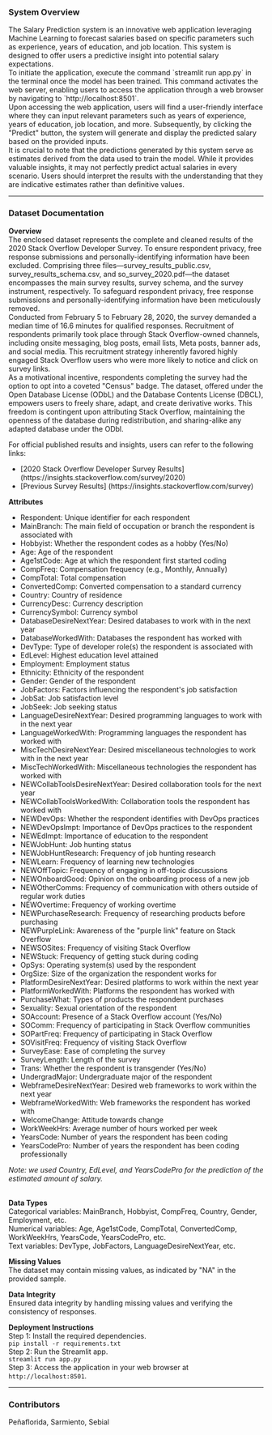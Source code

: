 <h3><b>System Overview</b></h3>
The Salary Prediction system is an innovative web application leveraging Machine Learning to forecast salaries based on specific parameters such as experience, years of education, and job location. This system is designed to offer users a predictive insight into potential salary expectations.<br>
To initiate the application, execute the command `streamlit run app.py` in the terminal once the model has been trained. This command activates the web server, enabling users to access the application through a web browser by navigating to `http://localhost:8501`.<br>
Upon accessing the web application, users will find a user-friendly interface where they can input relevant parameters such as years of experience, years of education, job location, and more. Subsequently, by clicking the "Predict" button, the system will generate and display the predicted salary based on the provided inputs.<br>
It is crucial to note that the predictions generated by this system serve as estimates derived from the data used to train the model. While it provides valuable insights, it may not perfectly predict actual salaries in every scenario. Users should interpret the results with the understanding that they are indicative estimates rather than definitive values.<br>
<hr>
<h3><b>Dataset Documentation</b></h3>
<b>Overview</b><br>
The enclosed dataset represents the complete and cleaned results of the 2020 Stack Overflow Developer Survey. To ensure respondent privacy, free response submissions and personally-identifying information have been excluded. Comprising three files—survey_results_public.csv, survey_results_schema.csv, and so_survey_2020.pdf—the dataset encompasses the main survey results, survey schema, and the survey instrument, respectively. To safeguard respondent privacy, free response submissions and personally-identifying information have been meticulously removed.<br>
Conducted from February 5 to February 28, 2020, the survey demanded a median time of 16.6 minutes for qualified responses. Recruitment of respondents primarily took place through Stack Overflow-owned channels, including onsite messaging, blog posts, email lists, Meta posts, banner ads, and social media. This recruitment strategy inherently favored highly engaged Stack Overflow users who were more likely to notice and click on survey links.<br>
As a motivational incentive, respondents completing the survey had the option to opt into a coveted "Census" badge. The dataset, offered under the Open Database License (ODbL) and the Database Contents License (DBCL), empowers users to freely share, adapt, and create derivative works. This freedom is contingent upon attributing Stack Overflow, maintaining the openness of the database during redistribution, and sharing-alike any adapted database under the ODbl.<br>

For official published results and insights, users can refer to the following links:
<ul>
  <li>[2020 Stack Overflow Developer Survey Results] (https://insights.stackoverflow.com/survey/2020)</li>
  <li>[Previous Survey Results] (https://insights.stackoverflow.com/survey)</li>
</ul>

<b>Attributes</b>
<ul>
    <li>Respondent: Unique identifier for each respondent</li>
    <li>MainBranch: The main field of occupation or branch the respondent is associated with</li>
    <li>Hobbyist: Whether the respondent codes as a hobby (Yes/No)</li>
    <li>Age: Age of the respondent</li>
    <li>Age1stCode: Age at which the respondent first started coding</li>
    <li>CompFreq: Compensation frequency (e.g., Monthly, Annually)</li>
    <li>CompTotal: Total compensation</li>
    <li>ConvertedComp: Converted compensation to a standard currency</li>
    <li>Country: Country of residence</li>
    <li>CurrencyDesc: Currency description</li>
    <li>CurrencySymbol: Currency symbol</li>
    <li>DatabaseDesireNextYear: Desired databases to work with in the next year</li>
    <li>DatabaseWorkedWith: Databases the respondent has worked with</li>
    <li>DevType: Type of developer role(s) the respondent is associated with</li>
    <li>EdLevel: Highest education level attained</li>
    <li>Employment: Employment status</li>
    <li>Ethnicity: Ethnicity of the respondent</li>
    <li>Gender: Gender of the respondent</li>
    <li>JobFactors: Factors influencing the respondent's job satisfaction</li>
    <li>JobSat: Job satisfaction level</li>
    <li>JobSeek: Job seeking status</li>
    <li>LanguageDesireNextYear: Desired programming languages to work with in the next year</li>
    <li>LanguageWorkedWith: Programming languages the respondent has worked with</li>
    <li>MiscTechDesireNextYear: Desired miscellaneous technologies to work with in the next year</li>
    <li>MiscTechWorkedWith: Miscellaneous technologies the respondent has worked with</li>
    <li>NEWCollabToolsDesireNextYear: Desired collaboration tools for the next year</li>
    <li>NEWCollabToolsWorkedWith: Collaboration tools the respondent has worked with</li>
    <li>NEWDevOps: Whether the respondent identifies with DevOps practices</li>
    <li>NEWDevOpsImpt: Importance of DevOps practices to the respondent</li>
    <li>NEWEdImpt: Importance of education to the respondent</li>
    <li>NEWJobHunt: Job hunting status</li>
    <li>NEWJobHuntResearch: Frequency of job hunting research</li>
    <li>NEWLearn: Frequency of learning new technologies</li>
    <li>NEWOffTopic: Frequency of engaging in off-topic discussions</li>
    <li>NEWOnboardGood: Opinion on the onboarding process of a new job</li>
    <li>NEWOtherComms: Frequency of communication with others outside of regular work duties</li>
    <li>NEWOvertime: Frequency of working overtime</li>
    <li>NEWPurchaseResearch: Frequency of researching products before purchasing</li>
    <li>NEWPurpleLink: Awareness of the "purple link" feature on Stack Overflow</li>
    <li>NEWSOSites: Frequency of visiting Stack Overflow</li>
    <li>NEWStuck: Frequency of getting stuck during coding</li>
    <li>OpSys: Operating system(s) used by the respondent</li>
    <li>OrgSize: Size of the organization the respondent works for</li>
    <li>PlatformDesireNextYear: Desired platforms to work within the next year</li>
    <li>PlatformWorkedWith: Platforms the respondent has worked with</li>
    <li>PurchaseWhat: Types of products the respondent purchases</li>
    <li>Sexuality: Sexual orientation of the respondent</li>
    <li>SOAccount: Presence of a Stack Overflow account (Yes/No)</li>
    <li>SOComm: Frequency of participating in Stack Overflow communities</li>
    <li>SOPartFreq: Frequency of participating in Stack Overflow</li>
    <li>SOVisitFreq: Frequency of visiting Stack Overflow</li>
    <li>SurveyEase: Ease of completing the survey</li>
    <li>SurveyLength: Length of the survey</li>
    <li>Trans: Whether the respondent is transgender (Yes/No)</li>
    <li>UndergradMajor: Undergraduate major of the respondent</li>
    <li>WebframeDesireNextYear: Desired web frameworks to work within the next year</li>
    <li>WebframeWorkedWith: Web frameworks the respondent has worked with</li>
    <li>WelcomeChange: Attitude towards change</li>
    <li>WorkWeekHrs: Average number of hours worked per week</li>
    <li>YearsCode: Number of years the respondent has been coding</li>
    <li>YearsCodePro: Number of years the respondent has been coding professionally</li>
</ul>
<i>Note: we used Country, EdLevel, and YearsCodePro for the prediction of the estimated amount of salary.</i><br><br>

<b>Data Types</b><br>
Categorical variables: MainBranch, Hobbyist, CompFreq, Country, Gender, Employment, etc.<br>
Numerical variables: Age, Age1stCode, CompTotal, ConvertedComp, WorkWeekHrs, YearsCode, YearsCodePro, etc.<br>
Text variables: DevType, JobFactors, LanguageDesireNextYear, etc.<br>

<b>Missing Values</b><br>
The dataset may contain missing values, as indicated by "NA" in the provided sample.<br>

<b>Data Integrity</b><br>
Ensured data integrity by handling missing values and verifying the consistency of responses.<br>

<b>Deployment Instructions</b><br>
Step 1: Install the required dependencies.<br>
```pip install -r requirements.txt```<br>
Step 2: Run the Streamlit app.<br>
```streamlit run app.py```<br>
Step 3: Access the application in your web browser at `http://localhost:8501`.<br>
<hr>
<h3><b>Contributors</b></h3>
Peñaflorida, Sarmiento, Sebial<br>

